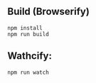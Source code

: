 Build (Browserify)
-----------------

    npm install
    npm run build
    
Wathcify:
--------

    npm run watch
